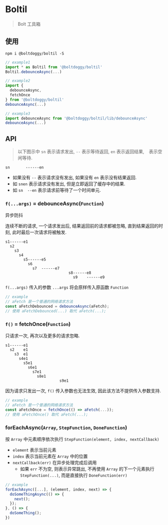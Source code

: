# Boltil

> Bolt 工具箱

## 使用

```
npm i @boltdoggy/boltil -S
```

``` js
// example1
import * as Boltil from '@boltdoggy/boltil'
Boltil.debounceAsync(...)

// example2
import {
  debounceAsync,
  fetchOnce
} from '@boltdoggy/boltil'
debounceAsync(...)

// example3
import debounceAsync from '@boltdoggy/boltil/lib/debounceAsync'
debounceAsync(...)
```

## API

> 以下图示中 `sn` 表示请求发出, `--` 表示等待返回, `en` 表示返回结果, ` ` 表示空闲等待.

```
sn       ------en
```

- 如果没有 `--` 表示请求没有发出, 如果没有 `en` 表示没有结果返回.
- 如 `snen` 表示请求没有发出, 但是立即返回了缓存中的结果.
- 如 `sn  --en` 表示请求前等待了一个时间单元.


### `f(...args)` = debounceAsync(`Function`)

异步防抖

连续不断的请求, 一个请求发出后, 结果返回前的请求都被忽略, 直到结果返回的时刻, 此时最后一次请求将被触发.

```
s1------e1
  s2
    s3
      s4
        s5------e5
          s6
            s7  ------e7
                            s8------e8
                              s9    ------e9
```

`f(...args)` 传入的参数 `...args` 将会原样传入原函数 `Function`

``` js
// example
// aFetch 是一个普通的网络请求方法
const aFetchDebounced = debounceAsync(aFetch);
// 使用 aFetchDebounced(...) 取代 aFetch(...);
```

### `f()` = fetchOnce(`Function`)

只请求一次, 再次以及更多的请求忽略.

```
s1------e1
  s2    e1
    s3  e1
      s4e1
        s5e1
          s6e1
            s7e1
              s8e1
                        s9e1
```

因为请求只发出一次, `f()` 传入参数也无法生效, 因此该方法不提供传入参数支持.

``` js
// example
// aFetch 是一个普通的网络请求方法
const aFetchOnce = fetchOnce(() => aFetch(...));
// 使用 aFetchOnce() 取代 aFetch(...);
```

### forEachAsync(`Array`, `StepFunction`, `DoneFunction`)

按 `Array` 中元素顺序依次执行 `StepFunction(element, index, nextCallback)`

- `element` 表示当前元素
- `index` 表示当前元素在 `Array` 中的位置
- `nextCallback(err)` 在异步处理完成后调用
    - 如果 `err` 不为空, 则表示异常跳出, 不再使用 `Array` 的下一个元素执行 `StepFunction(...)`, 而是直接执行 `DoneFunction(err)`

``` js
// example
forEachAsync([...], (element, index, next) => {
  doSomeThingAsync(() => {
    next();
  });
}, () => {
  doSomeThing();
})
```